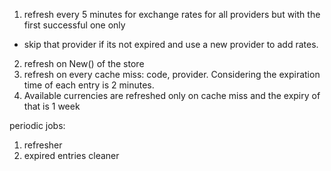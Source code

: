 1. refresh every 5 minutes for exchange rates for all providers but with the first successful one only
- skip that provider if its not expired and use a new provider to add rates.
2. refresh on New() of the store 
3. refresh on every cache miss: code, provider. Considering the expiration time of each entry is 2 minutes.
4. Available currencies are refreshed only on cache miss and the expiry of that is 1 week

periodic jobs:
1. refresher
2. expired entries cleaner